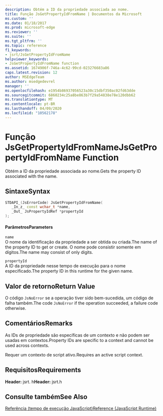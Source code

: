 ```yaml
---
description: Obtém a ID da propriedade associada ao nome.
title: Função JsGetPropertyIdFromName | Documentos da Microsoft
ms.custom: ''
ms.date: 01/18/2017
ms.prod: microsoft-edge
ms.reviewer: ''
ms.suite: ''
ms.tgt_pltfrm: ''
ms.topic: reference
f1_keywords:
- jsrt/JsGetPropertyIdFromName
helpviewer_keywords:
- JsGetPropertyIdFromName function
ms.assetid: 1674906f-746a-4c62-99cd-023276683a86
caps.latest.revision: 12
author: MSEdgeTeam
ms.author: msedgedevrel
manager: ''
ms.openlocfilehash: e1954b86937056523a30c15dbf350ac02fd63dde
ms.sourcegitcommit: 6860234c25a8be863b7f29a54838e78e120dbb62
ms.translationtype: MT
ms.contentlocale: pt-BR
ms.lasthandoff: 04/09/2020
ms.locfileid: "10562178"
---
```

# <span data-ttu-id="8f139-103">Função JsGetPropertyIdFromName</span><span class="sxs-lookup"><span data-stu-id="8f139-103">JsGetPropertyIdFromName Function</span></span>
<span data-ttu-id="8f139-104">Obtém a ID da propriedade associada ao nome.</span><span class="sxs-lookup"><span data-stu-id="8f139-104">Gets the property ID associated with the name.</span></span>  
  
## <span data-ttu-id="8f139-105">Sintaxe</span><span class="sxs-lookup"><span data-stu-id="8f139-105">Syntax</span></span>  
  
```cpp  
STDAPI_(JsErrorCode) JsGetPropertyIdFromName(  
   _In_z_ const wchar_t *name,  
   _Out_ JsPropertyIdRef *propertyId  
);  
```  
  
#### <span data-ttu-id="8f139-106">Parâmetros</span><span class="sxs-lookup"><span data-stu-id="8f139-106">Parameters</span></span>  
 `name`  
 <span data-ttu-id="8f139-107">O nome da identificação da propriedade a ser obtida ou criada.</span><span class="sxs-lookup"><span data-stu-id="8f139-107">The name of the property ID to get or create.</span></span> <span data-ttu-id="8f139-108">O nome pode consistir somente em dígitos.</span><span class="sxs-lookup"><span data-stu-id="8f139-108">The name may consist of only digits.</span></span>  
  
 `propertyId`  
 <span data-ttu-id="8f139-109">A ID da propriedade nesse tempo de execução para o nome especificado.</span><span class="sxs-lookup"><span data-stu-id="8f139-109">The property ID in this runtime for the given name.</span></span>  
  
## <span data-ttu-id="8f139-110">Valor de retorno</span><span class="sxs-lookup"><span data-stu-id="8f139-110">Return Value</span></span>  
 <span data-ttu-id="8f139-111">O código `JsNoError` se a operação tiver sido bem-sucedida, um código de falha também.</span><span class="sxs-lookup"><span data-stu-id="8f139-111">The code `JsNoError` if the operation succeeded, a failure code otherwise.</span></span>  
  
## <span data-ttu-id="8f139-112">Comentários</span><span class="sxs-lookup"><span data-stu-id="8f139-112">Remarks</span></span>  
 <span data-ttu-id="8f139-113">As IDs de propriedade são específicas de um contexto e não podem ser usadas em contextos.</span><span class="sxs-lookup"><span data-stu-id="8f139-113">Property IDs are specific to a context and cannot be used across contexts.</span></span>  
  
 <span data-ttu-id="8f139-114">Requer um contexto de script ativo.</span><span class="sxs-lookup"><span data-stu-id="8f139-114">Requires an active script context.</span></span>  
  
## <span data-ttu-id="8f139-115">Requisitos</span><span class="sxs-lookup"><span data-stu-id="8f139-115">Requirements</span></span>  
 <span data-ttu-id="8f139-116">**Header:** jsrt. h</span><span class="sxs-lookup"><span data-stu-id="8f139-116">**Header:** jsrt.h</span></span>  
  
## <span data-ttu-id="8f139-117">Consulte também</span><span class="sxs-lookup"><span data-stu-id="8f139-117">See Also</span></span>  
 [<span data-ttu-id="8f139-118">Referência (tempo de execução JavaScript)</span><span class="sxs-lookup"><span data-stu-id="8f139-118">Reference (JavaScript Runtime)</span></span>](../chakra-hosting/reference-javascript-runtime.md)